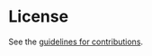 # License

See the
[guidelines for contributions](https://github.com/chris-wood/draft-wood-cfrg-aead-limits/blob/master/CONTRIBUTING.md).
